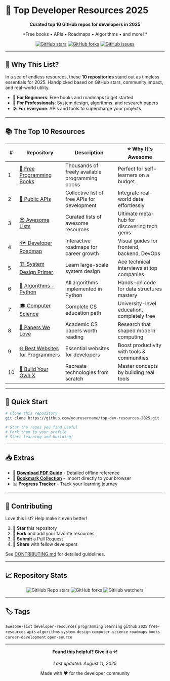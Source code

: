 # 🚀 Top Developer Resources 2025

<div align="center">

**Curated top 10 GitHub repos for developers in 2025**

*Free books • APIs • Roadmaps • Algorithms • and more! *

[![GitHub stars](https://img.shields.io/github/stars/yourusername/top-dev-resources-2025?style=social)](https://github.com/yourusername/top-dev-resources-2025)
[![GitHub forks](https://img.shields.io/github/forks/yourusername/top-dev-resources-2025?style=social)](https://github.com/yourusername/top-dev-resources-2025/fork)
[![GitHub issues](https://img.shields.io/github/issues/yourusername/top-dev-resources-2025)](https://github.com/yourusername/top-dev-resources-2025/issues)

</div>

---

## 🎯 Why This List?

In a sea of endless resources, these **10 repositories** stand out as timeless essentials for 2025. Handpicked based on GitHub stars, community impact, and real-world utility.

- 🔰 **For Beginners**: Free books and roadmaps to get started
- 💼 **For Professionals**: System design, algorithms, and research papers
- 🛠️ **For Everyone**: APIs and tools to supercharge your projects

---

## 📚 The Top 10 Resources

| # | Repository | Description | ⭐ Why It's Awesome |
|---|------------|-------------|-------------------|
| 1 | [📖 Free Programming Books](https://github.com/EbookFoundation/free-programming-books) | Thousands of freely available programming books | Perfect for self-learners on a budget |
| 2 | [🔌 Public APIs](https://github.com/public-apis/public-apis) | Collective list of free APIs for development | Integrate real-world data effortlessly |
| 3 | [😎 Awesome Lists](https://github.com/sindresorhus/awesome) | Curated lists of awesome resources | Ultimate meta-hub for discovering tech gems |
| 4 | [🗺️ Developer Roadmap](https://github.com/kamranahmedse/developer-roadmap) | Interactive roadmaps for career growth | Visual guides for frontend, backend, DevOps |
| 5 | [🏗️ System Design Primer](https://github.com/donnemartin/system-design-primer) | Learn large-scale system design | Ace technical interviews at top companies |
| 6 | [🐍 Algorithms - Python](https://github.com/TheAlgorithms/Python) | All algorithms implemented in Python | Hands-on code for data structures mastery |
| 7 | [🎓 Computer Science](https://github.com/ossu/computer-science) | Complete CS education path | University-level education, completely free |
| 8 | [📜 Papers We Love](https://github.com/papers-we-love/papers-we-love) | Academic CS papers worth reading | Research that shaped modern computing |
| 9 | [🌐 Best Websites for Programmers](https://github.com/sdmg15/Best-websites-a-programmer-should-visit) | Essential websites for developers | Boost productivity with tools & communities |
| 10 | [🔨 Build Your Own X](https://github.com/codecrafters-io/build-your-own-x) | Recreate technologies from scratch | Master concepts by building real tools |

---

## 🚀 Quick Start

```bash
# Clone this repository
git clone https://github.com/yourusername/top-dev-resources-2025.git

# Star the repos you find useful
# Fork them to your profile
# Start learning and building!
```

---

## 📥 Extras

- 📄 **[Download PDF Guide](./Top_10_GitHub_Resources_2025.pdf)** - Detailed offline reference
- 🔗 **[Bookmark Collection](./bookmarks.html)** - Import directly to your browser
- 📊 **[Progress Tracker](./progress-tracker.md)** - Track your learning journey

---

## 🤝 Contributing

Love this list? Help make it even better!

1. **🌟 Star** this repository
2. **🍴 Fork** and add your favorite resources
3. **📝 Submit** a Pull Request
4. **💬 Share** with fellow developers

See [CONTRIBUTING.md](./CONTRIBUTING.md) for detailed guidelines.

---

## 📈 Repository Stats

<div align="center">

![GitHub Repo stars](https://img.shields.io/github/stars/yourusername/top-dev-resources-2025?style=for-the-badge)
![GitHub forks](https://img.shields.io/github/forks/yourusername/top-dev-resources-2025?style=for-the-badge)
![GitHub watchers](https://img.shields.io/github/watchers/yourusername/top-dev-resources-2025?style=for-the-badge)

</div>

---

## 🏷️ Tags

`awesome-list` `developer-resources` `programming` `learning` `github` `2025` `free-resources` `apis` `algorithms` `system-design` `computer-science` `roadmaps` `books` `career-development` `open-source`

---

<div align="center">

**Found this helpful? Give it a ⭐!**

*Last updated: August 11, 2025*

Made with ❤️ for the developer community

</div>
